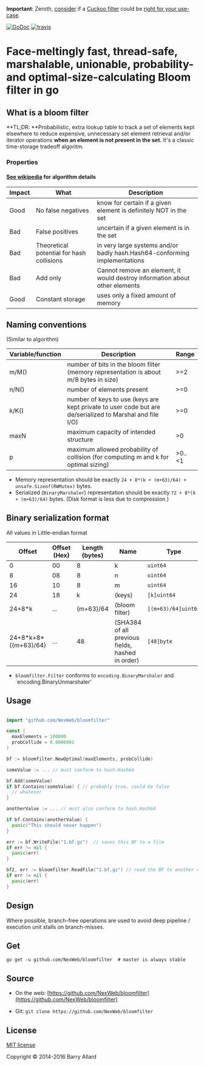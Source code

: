 **Important**: Zeroth, [consider](https://bdupras.github.io/filter-tutorial/) if a [Cuckoo filter](https://www.cs.cmu.edu/~dga/papers/cuckoo-conext2014.pdf) could be [right for your use-case](https://github.com/seiflotfy/cuckoofilter).


[![GoDoc](https://godoc.org/github.com/steakknife/bloomfilter?status.png)](https://godoc.org/github.com/steakknife/bloomfilter) [![travis](https://img.shields.io/travis/steakknife/bloomfilter.svg)](https://travis-ci.org/steakknife/bloomfilter)

# Face-meltingly fast, thread-safe, marshalable, unionable, probability- and optimal-size-calculating Bloom filter in go

## What is a bloom filter

**TL;DR: **Probabilistic, extra lookup table to track a set of elements kept elsewhere to reduce expensive, unnecessary set element retrieval and/or iterator operations **when an element is not present in the set.** It's a classic time-storage tradeoff algoritm.

### Properties

#### [See wikipedia](https://en.wikipedia.org/wiki/Bloom_filter) for algorithm details

|Impact|What|Description|
|---|---|---|
|Good|No false negatives|know for certain if a given element is definitely NOT in the set|
|Bad|False positives|uncertain if a given element is in the set|
|Bad|Theoretical potential for hash collisions|in very large systems and/or badly hash.Hash64-conforming implementations|
|Bad|Add only|Cannot remove an element, it would destroy information about other elements|
|Good|Constant storage|uses only a fixed amount of memory|

## Naming conventions

(Similar to algorithm)

|Variable/function|Description|Range|
|---|---|---|
|m/M()|number of bits in the bloom filter (memory representation is about m/8 bytes in size)|>=2|
|n/N()|number of elements present|>=0|
|k/K()|number of keys to use (keys are kept private to user code but are de/serialized to Marshal and file I/O)|>=0|
|maxN|maximum capacity of intended structure|>0|
|p|maximum allowed probability of collision (for computing m and k for optimal sizing)|>0..<1|

- Memory representation should be exactly `24 + 8*(k + (m+63)/64) + unsafe.Sizeof(RWMutex)` bytes.
- Serialized (`BinaryMarshaler`) representation should be exactly `72 + 8*(k + (m+63)/64)` bytes. (Disk format is less due to compression.)

## Binary serialization format

All values in Little-endian format

|Offset|Offset (Hex)|Length (bytes)|Name|Type|
|---|---|---|---|---|
|0|00|8|k|`uint64`|
|8|08|8|n|`uint64`|
|16|10|8|m|`uint64`|
|24|18|k|(keys)|`[k]uint64`|
|24+8*k|...|(m+63)/64|(bloom filter)|`[(m+63)/64]uint64`|
|24+8\*k+8\*((m+63)/64)|...|48|(SHA384 of all previous fields, hashed in order)|`[48]byte`|

- `bloomfilter.Filter` conforms to `encoding.BinaryMarshaler` and `encoding.BinaryUnmarshaler'

## Usage

```go

import "github.com/NexWeb/bloomfilter"

const (
  maxElements = 100000
  probCollide = 0.0000001
)

bf := bloomfilter.NewOptimal(maxElements, probCollide)

someValue := ... // must conform to hash.Hash64

bf.Add(someValue)
if bf.Contains(someValue) { // probably true, could be false
  // whatever
}

anotherValue := ... // must also conform to hash.Hash64

if bf.Contains(anotherValue) {
  panic("This should never happen")
}

err := bf.WriteFile("1.bf.gz")  // saves this BF to a file
if err != nil {
  panic(err)
}

bf2, err := bloomfilter.ReadFile("1.bf.gz") // read the BF to another var
if err != nil {
  panic(err)
}
```


## Design

Where possible, branch-free operations are used to avoid deep pipeline / execution unit stalls on branch-misses.

## Get

    go get -u github.com/NexWeb/bloomfilter  # master is always stable

## Source

- On the web: [https://github.com/NexWeb/bloomfilter](https://github.com/NexWeb/bloomfilter)

- Git: `git clone https://github.com/NexWeb/bloomfilter`

## License

[MIT license](MIT-LICENSE.txt)

Copyright © 2014-2016 Barry Allard

